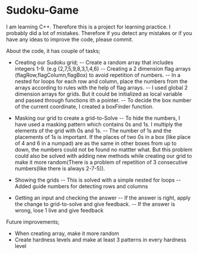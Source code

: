# Sudoku-Game

I am learning C++. Therefore this is a project for learning practice. I probably did a lot of mistakes. 
Therefore if you detect any mistakes or if you have any ideas to improve the code, please commit.

About the code, it has couple of tasks;

- Creating our Sudoku grid;
-- Create a random array that includes integers 1-9. (e.g {2,7,5,9,8,3,1,4,6}
-- Creating a 2 dimension flag arrays (flagRow,flagColumn,flagBox) to avoid repetition of numbers. 
-- In a nested for loops for each row and column, place the numbers from the arrays according to rules with the help of flag arrays.
-- I used global 2 dimension arrays for grids. But it could be initialized as local variable and passed through functions ith a pointer.
-- To decide the box number of the current coordinate, I created a boxFinder function.

- Masking our grid to create a grid-to-Solve
-- To hide the numbers, I have used a masking pattern which contains 0s and 1s. I multiply the elements of the grid with 0s and 1s.
-- The number of 1s and the placements of 1s is important. If the places of two 0s in a box (like place of 4 and 6 in a numpad)
are as the same in other boxes from up to down, the numbers could not be found no mattter what. But this problem could also be solved 
with adding new methods while creating our grid to make it more random(There is a problem of repetition of 3 consecutive numbers(like there is always 2-7-5)).

- Showing the grids
-- This is solved with a simple nested for loops
-- Added guide numbers for detecting rows and columns

- Getting an input and checking the answer
-- If the answer is right, apply the change to grid-to-solve and give feedback.
-- If the answer is wrong, lose 1 live and give feedback


Future improvements;
- When creating array, make it more random
- Create hardness levels and make at least 3 patterns in every hardness level
